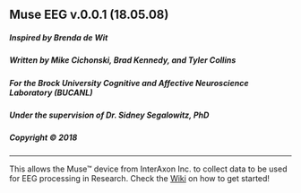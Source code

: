 ## Muse EEG v.0.0.1 (18.05.08)  
##### Inspired by Brenda de Wit
##### Written by Mike Cichonski, Brad Kennedy, and Tyler Collins
##### For the Brock University Cognitive and Affective Neuroscience Laboratory (BUCANL) 
##### Under the supervision of Dr. Sidney Segalowitz, PhD
##### Copyright © 2018
___________________________________________________________

This allows the Muse™ device from InterAxon Inc. to collect data to be used for EEG processing in Research. Check the [Wiki](https://github.com/mikeCplus/Muse_EEG/wiki) on how to get started!
